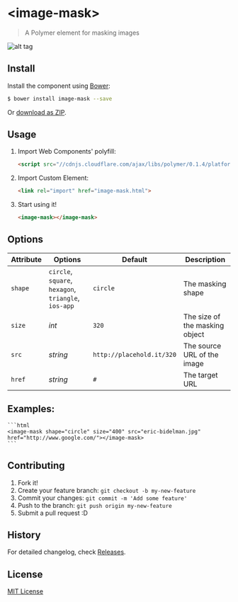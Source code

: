 # &lt;image-mask&gt;

> A Polymer element for masking images

![alt tag](http://www.hejty.com/github/image-mask-circle-320.png)

## Install

Install the component using [Bower](http://bower.io/):

```sh
$ bower install image-mask --save
```

Or [download as ZIP](https://github.com/hejty/image-mask/archive/master.zip).

## Usage

1. Import Web Components' polyfill:

    ```html
    <script src="//cdnjs.cloudflare.com/ajax/libs/polymer/0.1.4/platform.js"></script>
    ```

2. Import Custom Element:

    ```html
    <link rel="import" href="image-mask.html">
    ```

3. Start using it!

    ```html
    <image-mask></image-mask>
    ```

## Options

Attribute       | Options                                                   | Default                       | Description
---             | ---                                                       | ---                           | ---
`shape`         | `circle`, `square`, `hexagon`, `triangle`, `ios-app`      | `circle`                      | The masking shape 
`size`          | *int*                                                     | `320`                         | The size of the masking object
`src`           | *string*                                                  | `http://placehold.it/320`     | The source URL of the image
`href`          | *string*                                                  | `#`                           | The target URL



## Examples:

    ```html
    <image-mask shape="circle" size="400" src="eric-bidelman.jpg" href="http://www.google.com/"></image-mask>
    ```

## Contributing

1. Fork it!
2. Create your feature branch: `git checkout -b my-new-feature`
3. Commit your changes: `git commit -m 'Add some feature'`
4. Push to the branch: `git push origin my-new-feature`
5. Submit a pull request :D

## History

For detailed changelog, check [Releases](https://github.com/hejty/image-mask/releases).

## License

[MIT License](http://opensource.org/licenses/MIT)